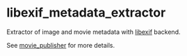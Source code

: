 <!-- SPDX-License-Identifier: BSD-3-Clause -->
<!-- SPDX-FileCopyrightText: Czech Technical University in Prague -->

# libexif_metadata_extractor

Extractor of image and movie metadata with [libexif](https://libexif.github.io/) backend.

See [movie_publisher](../movie_publisher) for more details.

